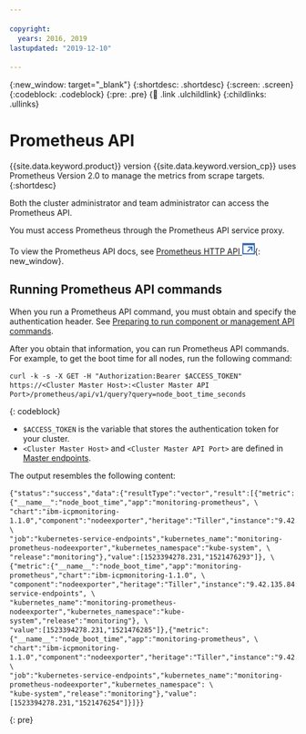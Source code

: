 ```yaml
---

copyright:
  years: 2016, 2019
lastupdated: "2019-12-10"

---
```


{:new_window: target="_blank"}
{:shortdesc: .shortdesc}
{:screen: .screen}
{:codeblock: .codeblock}
{:pre: .pre}
{:child: .link .ulchildlink}
{:childlinks: .ullinks}

# Prometheus API

{{site.data.keyword.product}} version {{site.data.keyword.version_cp}} uses Prometheus Version 2.0 to manage the metrics from scrape targets.
{:shortdesc}

Both the cluster administrator and team administrator can access the Prometheus API.

You must access Prometheus through the Prometheus API service proxy.

To view the Prometheus API docs, see [Prometheus HTTP API ![Opens in a new tab](../images/icons/launch-glyph.svg "Opens in a new tab")](https://prometheus.io/docs/prometheus/latest/querying/api/){: new_window}.

## Running Prometheus API commands

When you run a Prometheus API command, you must obtain and specify the authentication header. See [Preparing to run component or management API commands](../iam/3.4.0/apis/access_api.md).

After you obtain that information, you can run Prometheus API commands. For example, to get the boot time for all nodes, run the following command:

```
curl -k -s -X GET -H "Authorization:Bearer $ACCESS_TOKEN" https://<Cluster Master Host>:<Cluster Master API Port>/prometheus/api/v1/query?query=node_boot_time_seconds
```
{: codeblock}

* `$ACCESS_TOKEN` is the variable that stores the authentication token for your cluster.
* `<Cluster Master Host>` and `<Cluster Master API Port>` are defined in [Master endpoints](../installer/3.2.2/cluster_endpoints.md#master).

The output resembles the following content:

```
{"status":"success","data":{"resultType":"vector","result":[{"metric":{"__name__":"node_boot_time","app":"monitoring-prometheus", \
"chart":"ibm-icpmonitoring-1.1.0","component":"nodeexporter","heritage":"Tiller","instance":"9.42.135.189:9100", \
"job":"kubernetes-service-endpoints","kubernetes_name":"monitoring-prometheus-nodeexporter","kubernetes_namespace":"kube-system", \
"release":"monitoring"},"value":[1523394278.231,"1521476293"]}, \
{"metric":{"__name__":"node_boot_time","app":"monitoring-prometheus","chart":"ibm-icpmonitoring-1.1.0", \
"component":"nodeexporter","heritage":"Tiller","instance":"9.42.135.84:9100","job":"kubernetes-service-endpoints", \
"kubernetes_name":"monitoring-prometheus-nodeexporter","kubernetes_namespace":"kube-system","release":"monitoring"}, \
"value":[1523394278.231,"1521476285"]},{"metric":{"__name__":"node_boot_time","app":"monitoring-prometheus", \
"chart":"ibm-icpmonitoring-1.1.0","component":"nodeexporter","heritage":"Tiller","instance":"9.42.78.191:9100", \
"job":"kubernetes-service-endpoints","kubernetes_name":"monitoring-prometheus-nodeexporter","kubernetes_namespace": \
"kube-system","release":"monitoring"},"value":[1523394278.231,"1521476254"]}]}}
```
{: pre}
